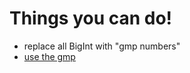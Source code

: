 # Things you can do!

- replace all BigInt with "gmp numbers"
- [use the gmp](http://rosettacode.org/wiki/Modular_exponentiation#C)